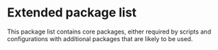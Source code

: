 # Extended package list

This package list contains core packages, either required by scripts and configurations with additional packages that are likely to be used.
